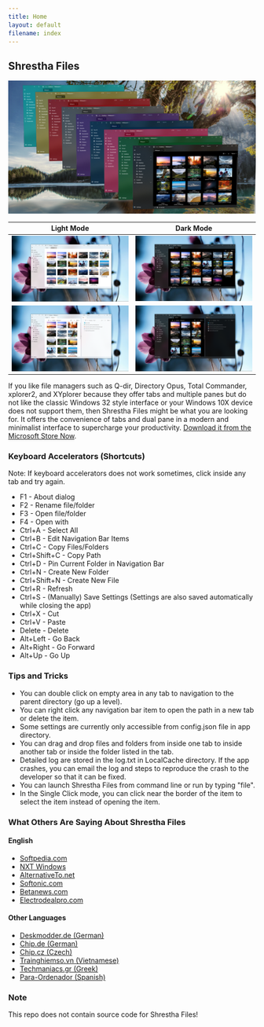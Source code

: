 ```yaml
---
title: Home
layout: default
filename: index
--- 
```




## Shrestha Files
![Shrestha Files](/images/ShresthaFilesColors.png)


Light Mode | Dark Mode
---------- | ----------
![Single Pane Light](/images/SingleLight.png) | ![Single Pane Dark](/images/SingleDark.png)
![Dual Pane Light](/images/DualLight.png) | ![Dual Pane Light](/images/DualDark.png)


If you like file managers such as Q-dir, Directory Opus, Total Commander, xplorer2, and XYplorer because they offer tabs and multiple panes but do not like the classic Windows 32 style interface or your Windows 10X device does not support them, then Shrestha Files might be what you are looking for. It offers the convenience of tabs and dual pane in a modern and minimalist interface to supercharge your productivity. [Download it from the Microsoft Store Now](https://www.microsoft.com/en-us/p/shrestha-files/9npnffsv2hqm).



### Keyboard Accelerators (Shortcuts)
Note: If keyboard accelerators does not work sometimes, click inside any tab and try again.
* F1 - About dialog
* F2 - Rename file/folder
* F3 - Open file/folder
* F4 - Open with
* Ctrl+A - Select All
* Ctrl+B - Edit Navigation Bar Items
* Ctrl+C - Copy Files/Folders
* Ctrl+Shift+C - Copy Path
* Ctrl+D - Pin Current Folder in Navigation Bar
* Ctrl+N - Create New Folder
* Ctrl+Shift+N - Create New File
* Ctrl+R - Refresh
* Ctrl+S - (Manually) Save Settings (Settings are also saved automatically while closing the app)
* Ctrl+X - Cut
* Ctrl+V - Paste
* Delete - Delete
* Alt+Left - Go Back
* Alt+Right - Go Forward
* Alt+Up - Go Up


### Tips and Tricks
* You can double click on empty area in any tab to navigation to the parent directory (go up a level).
* You can right click any navigation bar item to open the path in a new tab or delete the item.
* Some settings are currently only accessible from config.json file in app directory.
* You can drag and drop files and folders from inside one tab to inside another tab or inside the folder listed in the tab.
* Detailed log are stored in the log.txt in LocalCache directory. If the app crashes, you can email the log and steps to reproduce the crash to the developer so that it can be fixed.
* You can launch Shrestha Files from command line or run by typing "file".
* In the Single Click mode, you can click near the border of the item to select the item instead of opening the item.


### What Others Are Saying About Shrestha Files
#### English
* [Softpedia.com](https://www.softpedia.com/get/File-managers/Shrestha-Files.shtml)
* [NXT Windows](https://youtu.be/AtSzg57Pceo)
* [AlternativeTo.net](https://alternativeto.net/software/shrestha-files/about/)
* [Softonic.com](https://shrestha-files-pro.en.softonic.com/)
* [Betanews.com](https://betanews.com/2021/02/05/best-windows-10-apps-this-week-203/)
* [Electrodealpro.com](https://electrodealpro.com/windows-10-file-management-in-2-column-fluent-interface/)

#### Other Languages
* [Deskmodder.de (German)](https://www.deskmodder.de/blog/2021/01/31/shrestha-files-pro-als-windows-10-datei-explorer-app-noch-kurzzeitig-kostenlos/)
* [Chip.de (German)](https://www.chip.de/downloads/Vollversion-Shrestha-Files-Pro_183270094.html)
* [Chip.cz (Czech)](https://www.chip.cz/novinky/software/prakticka-alternativa-spravce-souboru-pro-windows-10-je-docasne-k-dispozici-zdarma/)
* [Trainghiemso.vn (Vietnamese)](https://trainghiemso.vn/shrestha-files-free/)
* [Techmaniacs.gr (Greek)](https://techmaniacs.gr/shrestha-files-pro-entelos-dorean-apo-ta-9-eyro-poy-kostizei-gia-windows-10/)
* [Para-Ordenador (Spanish)](https://shrestha-files-a-modern-dual-panel-file-manager.para-ordenador.com/)


### Note
This repo does not contain source code for Shrestha Files!
